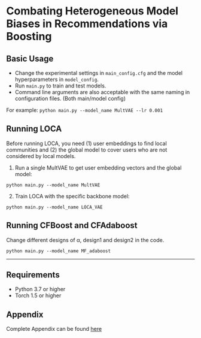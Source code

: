 # Combating Heterogeneous Model Biases in Recommendations via Boosting

## Basic Usage
- Change the experimental settings in `main_config.cfg` and the model hyperparameters in `model_config`. </br>
- Run `main.py` to train and test models. </br>
- Command line arguments are also acceptable with the same naming in configuration files. (Both main/model config)

For example: ```python main.py --model_name MultVAE --lr 0.001```

## Running LOCA
Before running LOCA, you need (1) user embeddings to find local communities and (2) the global model to cover users who are not considered by local models. </br>

1. Run a single MultVAE to get user embedding vectors and the global model: 

`python main.py --model_name MultVAE` 

2. Train LOCA with the specific backbone model:

`python main.py --model_name LOCA_VAE` 

## Running CFBoost and CFAdaboost
Change different designs of &alpha;, design1 and design2 in the code.

`python main.py --model_name MF_adaboost`

---

## Requirements
- Python 3.7 or higher
- Torch 1.5 or higher

## Appendix
Complete Appendix can be found [here](https://github.com/JP-25/CFBoost/blob/main/Appendix.pdf)
